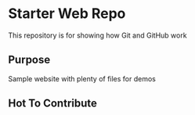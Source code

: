 # Starter Web Repo

This repository is for showing how Git and GitHub work

## Purpose

Sample website with plenty of files for demos

## Hot To Contribute